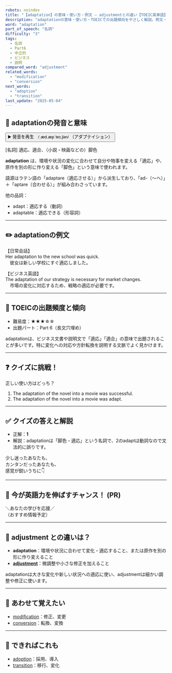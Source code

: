 ```yaml
---
robots: noindex
title: "【adaptation】の意味・使い方・例文 ― adjustmentとの違い【TOEIC英単語】"
description: "adaptationの意味・使い方・TOEICでの出題傾向をやさしく解説。例文・クイズ付きでadjustmentとの違いもわかりやすく学べます。"
word: "adaptation"
part_of_speech: "名詞"
difficulty: "3"
tags:
  - 名詞
  - Part6
  - 中立的
  - ビジネス
  - 説明
compared_word: "adjustment"
related_words:
  - "modification"
  - "conversion"
next_words:
  - "adoption"
  - "transition"
last_update: "2025-05-04"
---
```


## 🔰 adaptationの発音と意味

<button class="play-audio" onclick="playTTS('adaptation')">
  <span class="play-audio-main">
    ▶️ 発音を再生　/ˌæd.æpˈteɪ.ʃən/
  </span>
  <span class="play-audio-sub">
    （アダプテイション）
  </span>
</button>

[名詞] 適応、適合、（小説・映画などの）脚色

**adaptation** は、環境や状況の変化に合わせて自分や物事を変える「適応」や、原作を別の形に作り変える「脚色」という意味で使われます。

語源はラテン語の「adaptare（適応させる）」から派生しており、「ad-（～へ）」＋「aptare（合わせる）」が組み合わさっています。

他の品詞：  
- adapt：適応する（動詞）
- adaptable：適応できる（形容詞）

---

## ✏️ adaptationの例文

【日常会話】  
Her adaptation to the new school was quick.  
　彼女は新しい学校にすぐ適応しました。

【ビジネス英語】  
The adaptation of our strategy is necessary for market changes.  
　市場の変化に対応するため、戦略の適応が必要です。

---

## 🎯 TOEICの出題頻度と傾向

- 難易度：★★★☆☆
- 出題パート：Part 6（長文穴埋め）

adaptationは、ビジネス文書や説明文で「適応」「適合」の意味で出題されることが多いです。特に変化への対応や方針転換を説明する文脈でよく見かけます。

---

## ❓ クイズに挑戦！

正しい使い方はどっち？

1. The adaptation of the novel into a movie was successful.  
2. The adaptation of the novel into a movie was adapt.

---

## ✅ クイズの答えと解説

- 正解：**1**
- 解説：adaptationは「脚色・適応」という名詞で、2のadaptは動詞なので文法的に誤りです。

少し迷ったあなたも、  
カンタンだったあなたも、  
感覚が鋭いうちに👇️

---

## 🚀 今が英語力を伸ばすチャンス！ (PR)

<div class="info-center">
＼あなたの学びを応援／<br>  
（おすすめ情報予定）
</div>

---

## 🤔  adjustment との違いは？

- **adaptation**：環境や状況に合わせて変化・適応すること、または原作を別の形に作り変えること
- **[adjustment](/word/adjustment/)**：微調整や小さな修正を加えること

adaptationは大きな変化や新しい状況への適応に使い、adjustmentは細かい調整や修正に使います。

---

## 🧩 あわせて覚えたい

- [modification](/word/modification/)：修正、変更
- [conversion](/word/conversion/)：転換、変換

---

## 📖 できればこれも

- [adoption](/word/adoption/)：採用、導入
- [transition](/word/transition/)：移行、変化

<!-- cvid: aid06_bid37 -->

